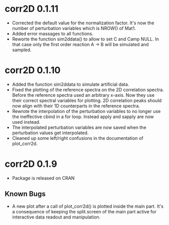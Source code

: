 # corr2D 0.1.11
- Corrected the default value for the normalization factor. It's now the number
    of perturbation variables which is NROW() of Mat1.
- Added error massages to all functions.
- Reworte the function sim2ddata() to allow to set C and Camp NULL. In that
    case only the first order reaction A -> B will be simulated and sampled.

# corr2D 0.1.10
- Added the function sim2ddata to simulate artificial data.
- Fixed the plotting of the reference spectra on the 2D correlation spectra.
    Before the reference spectra used an arbitrary x-axis. Now they use their
    correct spectral variables for plotting. 2D correlation peaks should now
    align with their 1D counterparts in the reference spectra.
- Rewrote the interpolation of the perturbation variables to no longer use the
    ineffective cbind in a for loop. Instead apply and sapply are now used
    instead.
- The interpolated perturbation variables are now saved when the perturbation
    values get interpolated.
- Cleaned up some left/right confusions in the documentation of plot_corr2d.

# corr2D 0.1.9
- Package is released on CRAN

## Known Bugs
- A new plot after a call of plot_corr2d() is plotted inside the main part.
    It's a consequence of keeping the split.screen of the main part active
    for interactive data readout and manipulation.
